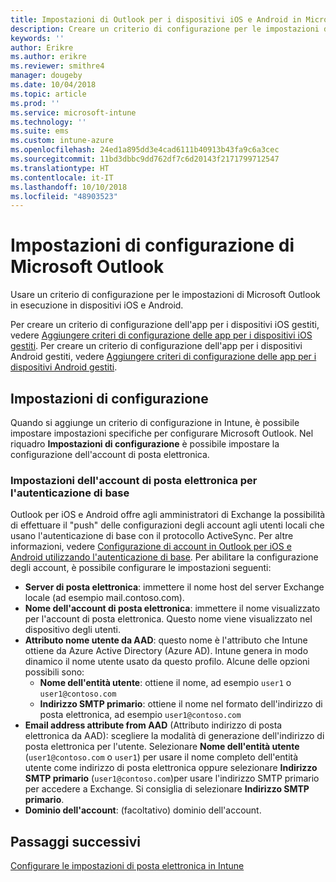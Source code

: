 ```yaml
---
title: Impostazioni di Outlook per i dispositivi iOS e Android in Microsoft Intune
description: Creare un criterio di configurazione per le impostazioni di Microsoft Outlook in esecuzione in dispositivi iOS e Android.
keywords: ''
author: Erikre
ms.author: erikre
ms.reviewer: smithre4
manager: dougeby
ms.date: 10/04/2018
ms.topic: article
ms.prod: ''
ms.service: microsoft-intune
ms.technology: ''
ms.suite: ems
ms.custom: intune-azure
ms.openlocfilehash: 24ed1a895dd3e4cad6111b40913b43fa9c6a3cec
ms.sourcegitcommit: 11bd3dbbc9dd762df7c6d20143f2171799712547
ms.translationtype: HT
ms.contentlocale: it-IT
ms.lasthandoff: 10/10/2018
ms.locfileid: "48903523"
---
```

# <a name="microsoft-outlook-configuration-settings"></a>Impostazioni di configurazione di Microsoft Outlook 

Usare un criterio di configurazione per le impostazioni di Microsoft Outlook in esecuzione in dispositivi iOS e Android. 

Per creare un criterio di configurazione dell'app per i dispositivi iOS gestiti, vedere [Aggiungere criteri di configurazione delle app per i dispositivi iOS gestiti](app-configuration-policies-use-ios.md). Per creare un criterio di configurazione dell'app per i dispositivi Android gestiti, vedere [Aggiungere criteri di configurazione delle app per i dispositivi Android gestiti](app-configuration-policies-use-android.md). 

## <a name="configuration-settings"></a>Impostazioni di configurazione

Quando si aggiunge un criterio di configurazione in Intune, è possibile impostare impostazioni specifiche per configurare Microsoft Outlook. Nel riquadro **Impostazioni di configurazione** è possibile impostare la configurazione dell'account di posta elettronica.

### <a name="basic-authentication-email-account-settings"></a>Impostazioni dell'account di posta elettronica per l'autenticazione di base
Outlook per iOS e Android offre agli amministratori di Exchange la possibilità di effettuare il "push" delle configurazioni degli account agli utenti locali che usano l'autenticazione di base con il protocollo ActiveSync. Per altre informazioni, vedere [Configurazione di account in Outlook per iOS e Android utilizzando l'autenticazione di base](https://docs.microsoft.com/Exchange/clients/outlook-for-ios-and-android/account-setup). Per abilitare la configurazione degli account, è possibile configurare le impostazioni seguenti:

- **Server di posta elettronica**: immettere il nome host del server Exchange locale (ad esempio mail.contoso.com).
- **Nome dell'account di posta elettronica**: immettere il nome visualizzato per l'account di posta elettronica. Questo nome viene visualizzato nel dispositivo degli utenti.
- **Attributo nome utente da AAD**: questo nome è l'attributo che Intune ottiene da Azure Active Directory (Azure AD). Intune genera in modo dinamico il nome utente usato da questo profilo. Alcune delle opzioni possibili sono:
  - **Nome dell'entità utente**: ottiene il nome, ad esempio `user1` o `user1@contoso.com`
  - **Indirizzo SMTP primario**: ottiene il nome nel formato dell'indirizzo di posta elettronica, ad esempio `user1@contoso.com`
- **Email address attribute from AAD** (Attributo indirizzo di posta elettronica da AAD): scegliere la modalità di generazione dell'indirizzo di posta elettronica per l'utente. Selezionare **Nome dell'entità utente** (`user1@contoso.com` o `user1`) per usare il nome completo dell'entità utente come indirizzo di posta elettronica oppure selezionare **Indirizzo SMTP primario** (`user1@contoso.com`)per usare l'indirizzo SMTP primario per accedere a Exchange. Si consiglia di selezionare **Indirizzo SMTP primario**.
- **Dominio dell'account**: (facoltativo) dominio dell'account.

## <a name="next-steps"></a>Passaggi successivi
[Configurare le impostazioni di posta elettronica in Intune](email-settings-configure.md)

